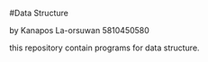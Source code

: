#Data Structure

by Kanapos La-orsuwan 5810450580

this repository contain programs for data structure.